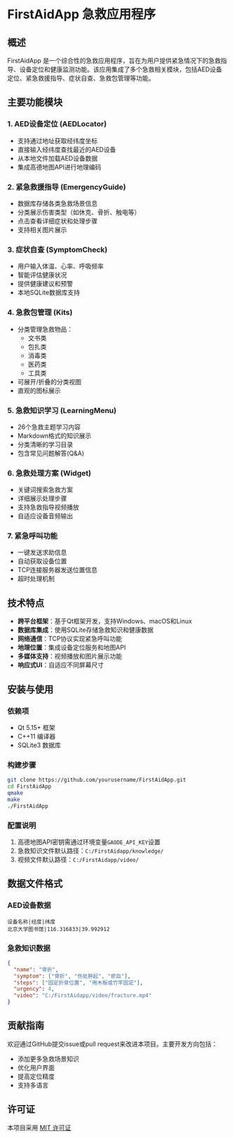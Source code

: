 # FirstAidApp 急救应用程序

## 概述
FirstAidApp 是一个综合性的急救应用程序，旨在为用户提供紧急情况下的急救指导、设备定位和健康监测功能。该应用集成了多个急救相关模块，包括AED设备定位、紧急救援指导、症状自查、急救包管理等功能。

## 主要功能模块

### 1. AED设备定位 (AEDLocator)
- 支持通过地址获取经纬度坐标
- 直接输入经纬度查找最近的AED设备
- 从本地文件加载AED设备数据
- 集成高德地图API进行地理编码

### 2. 紧急救援指导 (EmergencyGuide)
- 数据库存储各类急救场景信息
- 分类展示伤害类型（如休克、骨折、触电等）
- 点击查看详细症状和处理步骤
- 支持相关图片展示

### 3. 症状自查 (SymptomCheck)
- 用户输入体温、心率、呼吸频率
- 智能评估健康状况
- 提供健康建议和预警
- 本地SQLite数据库支持

### 4. 急救包管理 (Kits)
- 分类管理急救物品：
  - 文书类
  - 包扎类
  - 消毒类
  - 医药类
  - 工具类
- 可展开/折叠的分类视图
- 直观的图标展示

### 5. 急救知识学习 (LearningMenu)
- 26个急救主题学习内容
- Markdown格式的知识展示
- 分类清晰的学习目录
- 包含常见问题解答(Q&A)

### 6. 急救处理方案 (Widget)
- 关键词搜索急救方案
- 详细展示处理步骤
- 支持急救指导视频播放
- 自适应设备音频输出

### 7. 紧急呼叫功能
- 一键发送求助信息
- 自动获取设备位置
- TCP连接服务器发送位置信息
- 超时处理机制

## 技术特点

- **跨平台框架**：基于Qt框架开发，支持Windows、macOS和Linux
- **数据库集成**：使用SQLite存储急救知识和健康数据
- **网络通信**：TCP协议实现紧急呼叫功能
- **地理位置**：集成设备定位服务和地图API
- **多媒体支持**：视频播放和图片展示功能
- **响应式UI**：自适应不同屏幕尺寸

## 安装与使用

### 依赖项
- Qt 5.15+ 框架
- C++11 编译器
- SQLite3 数据库

### 构建步骤
```bash
git clone https://github.com/yourusername/FirstAidApp.git
cd FirstAidApp
qmake
make
./FirstAidApp
```

### 配置说明
1. 高德地图API密钥需通过环境变量`GAODE_API_KEY`设置
2. 急救知识文件默认路径：`C:/FirstAidapp/knowledge/`
3. 视频文件默认路径：`C:/FirstAidapp/video/`

## 数据文件格式

### AED设备数据
```
设备名称|经度|纬度
北京大学图书馆|116.316833|39.992912
```

### 急救知识数据
```json
{
  "name": "骨折",
  "symptom": ["骨折", "伤处肿起", "瘀血"],
  "steps": ["固定折骨位置", "用木板或竹竿固定"],
  "urgency": 4,
  "video": "C:/FirstAidapp/video/fracture.mp4"
}
```

## 贡献指南

欢迎通过GitHub提交issue或pull request来改进本项目。主要开发方向包括：
- 添加更多急救场景知识
- 优化用户界面
- 提高定位精度
- 支持多语言

## 许可证
本项目采用 [MIT 许可证](LICENSE)
